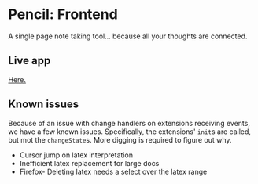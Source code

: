 # Pencil: Frontend

A single page note taking tool... because all your thoughts are connected.

## Live app
[Here.](https://lk-pencil-frontend.firebaseapp.com/)

## Known issues
Because of an issue with change handlers on extensions receiving events, we have a few known issues. Specifically, the extensions' `init`s are called, but mot the `changeState`s. More digging is required to figure out why. 
- Cursor jump on latex interpretation
- Inefficient latex replacement for large docs
- Firefox- Deleting latex needs a select over the latex range
